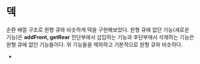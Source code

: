 <h1>덱</h1>

순환 배열 구조로 원형 큐와 비슷하게 덱을 구현해보았다.
원형 큐에 없던 기능(새로운 기능)은
<strong>addFront, getRear</strong>
전단부에서 삽입하는 기능과 후단부에서 삭제하는 기능은 원형 큐에 없던 기능들이다.
위 기능들을 제외하고 기본적으로 원형 큐와 비슷하다.
<ul>
  <li></li>
</ul>
